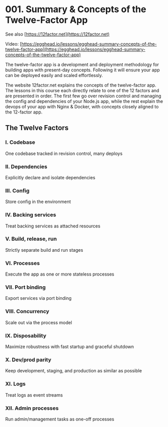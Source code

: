 # 001. Summary & Concepts of the Twelve-Factor App

See also [https://12factor.net](https://12factor.net)

Video: [https://egghead.io/lessons/egghead-summary-concepts-of-the-twelve-factor-app](https://egghead.io/lessons/egghead-summary-concepts-of-the-twelve-factor-app)

The twelve-factor app is a development and deployment methodology for building apps with present-day concepts. Following it will ensure your app can be deployed easily and scaled effortlessly.

The website 12factor.net explains the concepts of the twelve-factor app. The lessons in this course each directly relate to one of the 12 factors and are presented in order. The first few go over revision control and managing the config and dependencies of your Node.js app, while the rest explain the devops of your app with Nginx & Docker, with concepts closely aligned to the 12-factor app.

## The Twelve Factors

### I. Codebase
One codebase tracked in revision control, many deploys

### II. Dependencies
Explicitly declare and isolate dependencies

### III. Config
Store config in the environment

### IV. Backing services
Treat backing services as attached resources

### V. Build, release, run
Strictly separate build and run stages

### VI. Processes
Execute the app as one or more stateless processes

### VII. Port binding
Export services via port binding

### VIII. Concurrency
Scale out via the process model

### IX. Disposability
Maximize robustness with fast startup and graceful shutdown

### X. Dev/prod parity
Keep development, staging, and production as similar as possible

### XI. Logs
Treat logs as event streams

### XII. Admin processes
Run admin/management tasks as one-off processes
